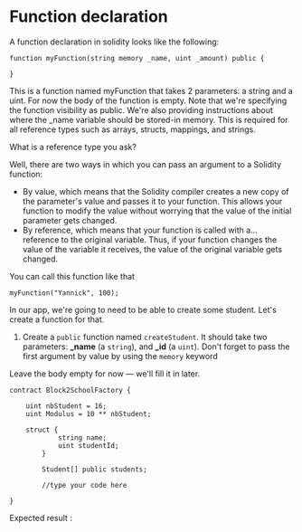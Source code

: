 # Function declaration

A function declaration in solidity looks like the following:

```solidity
function myFunction(string memory _name, uint _amount) public {

}
```

This is a function named myFunction that takes 2 parameters: a string and a uint. For now the body of the function is empty. Note that we're specifying the function visibility as public. We're also providing instructions about where the _name variable should be stored-in memory. This is required for all reference types such as arrays, structs, mappings, and strings.

What is a reference type you ask?

Well, there are two ways in which you can pass an argument to a Solidity function:

- By value, which means that the Solidity compiler creates a new copy of the parameter's value and passes it to your function. This allows your function to modify the value without worrying that the value of the initial parameter gets changed.
- By reference, which means that your function is called with a... reference to the original variable. Thus, if your function changes the value of the variable it receives, the value of the original variable gets changed.

You can call this function like that 

```solidity
myFunction("Yannick", 100);
```

In our app, we're going to need to be able to create some student. Let's create a function for that.

1. Create a `public` function named `createStudent`. It should take two parameters: **_name** (a `string`), and **_id** (a `uint`). Don't forget to pass the first argument by value by using the `memory` keyword

Leave the body empty for now — we'll fill it in later.

```solidity
contract Block2SchoolFactory {

    uint nbStudent = 16;
    uint Modulus = 10 ** nbStudent;

    struct {
			string name;
			uint studentId;
		}

		Student[] public students;
	
		//type your code here

}
```

Expected result :